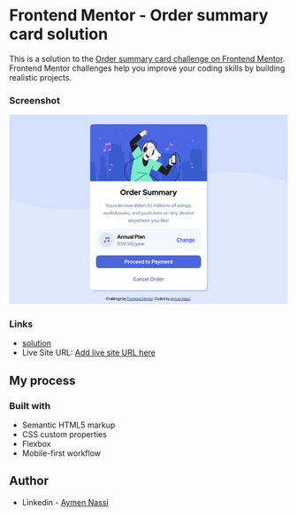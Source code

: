# Frontend Mentor - Order summary card solution

This is a solution to the [Order summary card challenge on Frontend Mentor](https://www.frontendmentor.io/challenges/order-summary-component-QlPmajDUj). Frontend Mentor challenges help you improve your coding skills by building realistic projects.

### Screenshot

![](./design/screenshot.png)

### Links

- [solution](https://github.com/AymenNassi/Order-summary-component)
- Live Site URL: [Add live site URL here](https://your-live-site-url.com)

## My process

### Built with

- Semantic HTML5 markup
- CSS custom properties
- Flexbox
- Mobile-first workflow

## Author

- Linkedin - [Aymen Nassi](https://www.linkedin.com/in/aymen-nassi/)
